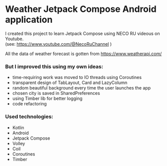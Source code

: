# Weather Jetpack Compose Android application
I created this project to learn Jetpack Compose using NECO RU videous on Youtube.<br>
(see: <https://www.youtube.com/@NecoRuChannel> )<br>

All the data of weather forecast is gotten from <https://www.weatherapi.com/>

### But I improved this using my own ideas: 
- time-requiring work was moved to IO threads using Coroutines
- transparent design of TabLayout, Card and LazyColumn
- random beautiful background every time the user launches the app
- chosen city is saved in SharedPreferences
- using Timber lib for better logging
- code refactoring

### Used technologies: 
- Kotlin
- Android
- Jetpack Compose
- Volley
- Coil
- Coroutines
- Timber
  

